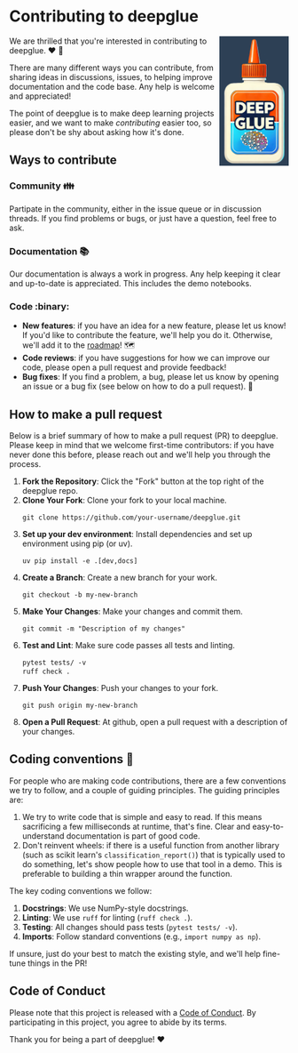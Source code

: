 
# Contributing to deepglue

<img src="https://raw.githubusercontent.com/EricThomson/deepglue/main/docs/images/deep_glue_logo.png" alt="deepglue logo" align="right" width="125">

We are thrilled that you're interested in contributing to deepglue. :heart:  :hammer: 

There are many different ways you can contribute, from sharing ideas in discussions, issues, to helping improve documentation and the code base. Any help is welcome and appreciated! 

 The point of deepglue is to make deep learning projects easier, and we want to make *contributing* easier too, so please don't be shy about asking how it's done. 

## Ways to contribute

### Community :family:
Partipate in the community, either in the issue queue or in discussion threads. If you find problems or bugs, or just have a question, feel free to ask.

### Documentation :books:
Our documentation is always a work in progress. Any help keeping it clear and up-to-date is appreciated. This includes the demo notebooks.

### Code :binary:
- **New features**: if you have an idea for a new feature, please let us know! If you'd like to contribute the feature, we'll help you do it. Otherwise, we'll add it to the [roadmap](https://github.com/EricThomson/deepglue/issues/1)! :world_map:
- **Code reviews**: if you have suggestions for how we can improve our code, please open a pull request and provide feedback! 
- **Bug fixes**: If you find a problem, a bug, please let us know by opening an issue or a bug fix (see below on how to do a pull request). :bug:


## How to make a pull request
Below is a brief summary of how to make a pull request (PR) to deepglue. Please keep in mind that we welcome first-time contributors: if you have never done this before, please reach out and we'll help you through the process. 

1. **Fork the Repository**: Click the "Fork" button at the top right of the deepglue repo.
2. **Clone Your Fork**: Clone your fork to your local machine.
   ```
   git clone https://github.com/your-username/deepglue.git
   ```
3. **Set up your dev environment**: Install dependencies and set up environment using pip (or uv).
   ```
   uv pip install -e .[dev,docs]
   ```
4. **Create a Branch**: Create a new branch for your work.
   ```
   git checkout -b my-new-branch
   ```
5. **Make Your Changes**: Make your changes and commit them.
   ```
   git commit -m "Description of my changes"
   ```
6. **Test and Lint**: Make sure code passes all tests and linting.
    ```
    pytest tests/ -v
    ruff check .
    ```
7. **Push Your Changes**: Push your changes to your fork.
   ```
   git push origin my-new-branch
   ```
8. **Open a Pull Request**: At github, open a pull request with a description of your changes.


## Coding conventions :microscope:
For people who are making code contributions, there are a few conventions we try to follow, and a couple of guiding principles. The guiding principles are:

1. We try to write code that is simple and easy to read. If this means sacrificing a few milliseconds at runtime, that's fine. Clear and easy-to-understand documentation is part of good code.
2. Don't reinvent wheels: if there is a useful function from another library (such as scikit learn's `classification_report()`) that is typically used to do something, let's show people how to use that tool in a demo. This is preferable to building a thin wrapper around the function. 

The key coding conventions we follow:

1. **Docstrings**: We use NumPy-style docstrings.
2. **Linting**: We use `ruff` for linting (`ruff check .`).
3. **Testing**: All changes should pass tests (`pytest tests/ -v`).
4. **Imports**: Follow standard conventions (e.g., `import numpy as np`).

If unsure, just do your best to match the existing style, and we'll help fine-tune things in the PR!

## Code of Conduct

Please note that this project is released with a [Code of Conduct](CODE_OF_CONDUCT.md). By participating in this project, you agree to abide by its terms.

Thank you for being a part of deepglue! :heart:
